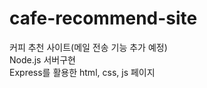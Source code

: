 # cafe-recommend-site
커피 추천 사이트(메일 전송 기능 추가 예정)
<br>Node.js 서버구현 
<br>Express를 활용한 html, css, js 페이지 
